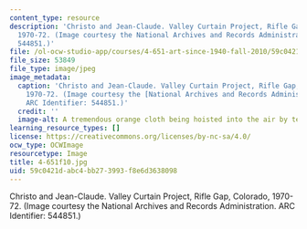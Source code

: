 ```yaml
---
content_type: resource
description: 'Christo and Jean-Claude. Valley Curtain Project, Rifle Gap, Colorado,
  1970-72. (Image courtesy the National Archives and Records Administration. ARC Identifier:
  544851.)'
file: /ol-ocw-studio-app/courses/4-651-art-since-1940-fall-2010/59c0421dabc4bb273993f8e6d3638098_4-651f10.jpg
file_size: 53849
file_type: image/jpeg
image_metadata:
  caption: 'Christo and Jean-Claude. Valley Curtain Project, Rifle Gap, Colorado,
    1970-72. (Image courtesy the [National Archives and Records Administration](http://www.archives.gov/).
    ARC Identifier: 544851.)'
  credit: ''
  image-alt: A tremendous orange cloth being hoisted into the air by teams of workers.
learning_resource_types: []
license: https://creativecommons.org/licenses/by-nc-sa/4.0/
ocw_type: OCWImage
resourcetype: Image
title: 4-651f10.jpg
uid: 59c0421d-abc4-bb27-3993-f8e6d3638098
---
```

Christo and Jean-Claude. Valley Curtain Project, Rifle Gap, Colorado, 1970-72. (Image courtesy the National Archives and Records Administration. ARC Identifier: 544851.)